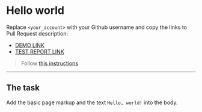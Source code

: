 # Hello world
Replace `<your_account>` with your Github username and copy the links to Pull Request description:
- [DEMO LINK](https://KateKashuba.github.io/layout_hello-world/)
- [TEST REPORT LINK](https://KateKashuba.github.io/layout_hello-world/report/html_report/)

> Follow [this instructions](https://github.com/mate-academy/layout_task-guideline#how-to-solve-the-layout-tasks-on-github)
___

## The task 
Add the basic page markup and the text `Hello, world!` into the body.

